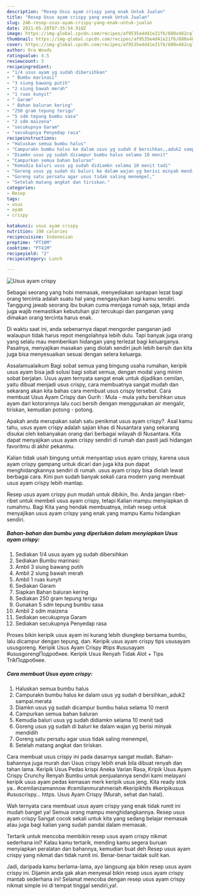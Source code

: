 ```yaml
---
description: "Resep Usus ayam crispy yang enak Untuk Jualan"
title: "Resep Usus ayam crispy yang enak Untuk Jualan"
slug: 246-resep-usus-ayam-crispy-yang-enak-untuk-jualan
date: 2021-05-20T07:35:54.918Z
image: https://img-global.cpcdn.com/recipes/af9535e4d41e21f6/680x482cq70/usus-ayam-crispy-foto-resep-utama.jpg
thumbnail: https://img-global.cpcdn.com/recipes/af9535e4d41e21f6/680x482cq70/usus-ayam-crispy-foto-resep-utama.jpg
cover: https://img-global.cpcdn.com/recipes/af9535e4d41e21f6/680x482cq70/usus-ayam-crispy-foto-resep-utama.jpg
author: Ora Woods
ratingvalue: 4.5
reviewcount: 3
recipeingredient:
- "1/4 usus ayam yg sudah dibersihkan"
- " Bumbu marinasi"
- "3 siung bawang putih"
- "2 siung bawah merah"
- "1 ruas kunyit"
- " Garam"
- " Bahan baluran kering"
- "250 gram tepung terigu"
- "5 sdm tepung bumbu sasa"
- "2 sdm maizena"
- "secukupnya Garam"
- "secukupnya Penyedap rasa"
recipeinstructions:
- "Haluskan semua bumbu halus"
- "Campurakn bumbu halus ke dalam usus yg sudah d bersihkan,,aduk2 sampai.merata"
- "Diamkn usus yg sudah dicampur bumbu halus selama 10 menit"
- "Campurkan semua bahan baluran"
- "Kemudia baluri usus yg sudah didiamkn selama 10 menit tadi"
- "Goreng usus yg sudah di baluri ke dalam wajan yg berisi minyak mendidih"
- "Goreng satu persatu agar usus tidak saling menempel,"
- "Setelah matang angkat dan tiriskan."
categories:
- Resep
tags:
- usus
- ayam
- crispy

katakunci: usus ayam crispy 
nutrition: 198 calories
recipecuisine: Indonesian
preptime: "PT10M"
cooktime: "PT41M"
recipeyield: "2"
recipecategory: Lunch

---
```



![Usus ayam crispy](https://img-global.cpcdn.com/recipes/af9535e4d41e21f6/680x482cq70/usus-ayam-crispy-foto-resep-utama.jpg)

Sebagai seorang yang hobi memasak, menyediakan santapan lezat bagi orang tercinta adalah suatu hal yang mengasyikan bagi kamu sendiri. Tanggung jawab seorang ibu bukan cuma menjaga rumah saja, tetapi anda juga wajib memastikan kebutuhan gizi tercukupi dan panganan yang dimakan orang tercinta harus enak.

Di waktu  saat ini, anda sebenarnya dapat mengorder panganan jadi walaupun tidak harus repot mengolahnya lebih dulu. Tapi banyak juga orang yang selalu mau memberikan hidangan yang terlezat bagi keluarganya. Pasalnya, menyajikan masakan yang diolah sendiri jauh lebih bersih dan kita juga bisa menyesuaikan sesuai dengan selera keluarga. 

Assalamualaikum Bagi sobat semua yang bingung usaha rumahan, keripik usus ayam bisa jadi solusi bagi sobat semua, dengan modal yang minim sobat berjalan. Usus ayam ternyata sangat enak untuk dijadikan cemilan, yaitu dibuat menjadi usus crispy, cara membuatnya sangat mudah dan sekarang akan kita bahas cara membuat usus crispy tersebut. Cara membuat Usus Ayam Crispy dan Gurih : Mula - mula yaitu bersihkan usus ayam dari kotorannya lalu cuci bersih dengan menggunakan air mengalir, tiriskan, kemudian potong - potong.

Apakah anda merupakan salah satu penikmat usus ayam crispy?. Asal kamu tahu, usus ayam crispy adalah sajian khas di Nusantara yang sekarang disukai oleh kebanyakan orang dari berbagai wilayah di Nusantara. Kita dapat menyajikan usus ayam crispy sendiri di rumah dan pasti jadi hidangan favoritmu di akhir pekanmu.

Kalian tidak usah bingung untuk menyantap usus ayam crispy, karena usus ayam crispy gampang untuk dicari dan juga kita pun dapat menghidangkannya sendiri di rumah. usus ayam crispy bisa diolah lewat berbagai cara. Kini pun sudah banyak sekali cara modern yang membuat usus ayam crispy lebih mantap.

Resep usus ayam crispy pun mudah untuk dibikin, lho. Anda jangan ribet-ribet untuk membeli usus ayam crispy, tetapi Kalian mampu menyiapkan di rumahmu. Bagi Kita yang hendak membuatnya, inilah resep untuk menyajikan usus ayam crispy yang enak yang mampu Kamu hidangkan sendiri.

<!--inarticleads1-->

##### Bahan-bahan dan bumbu yang diperlukan dalam menyiapkan Usus ayam crispy:

1. Sediakan 1/4 usus ayam yg sudah dibersihkan
1. Sediakan  Bumbu marinasi:
1. Ambil 3 siung bawang putih
1. Ambil 2 siung bawah merah
1. Ambil 1 ruas kunyit
1. Sediakan  Garam
1. Siapkan  Bahan baluran kering
1. Sediakan 250 gram tepung terigu
1. Gunakan 5 sdm tepung bumbu sasa
1. Ambil 2 sdm maizena
1. Sediakan secukupnya Garam
1. Sediakan secukupnya Penyedap rasa


Proses bikin keripik usus ayam ini kurang lebih diungkep bersama bumbu, lalu dicampur dengan tepung, dan. Keripik usus ayam crispy tips ususayam ususgoreng. Keripik Usus Ayam Crispy #tips #ususayam #ususgorengПодробнее. Keripik Usus Renyah Tidak Alot + Tips TrikПодробнее. 

<!--inarticleads2-->

##### Cara membuat Usus ayam crispy:

1. Haluskan semua bumbu halus
1. Campurakn bumbu halus ke dalam usus yg sudah d bersihkan,,aduk2 sampai.merata
1. Diamkn usus yg sudah dicampur bumbu halus selama 10 menit
1. Campurkan semua bahan baluran
1. Kemudia baluri usus yg sudah didiamkn selama 10 menit tadi
1. Goreng usus yg sudah di baluri ke dalam wajan yg berisi minyak mendidih
1. Goreng satu persatu agar usus tidak saling menempel,
1. Setelah matang angkat dan tiriskan.


Cara membuat usus crispy ini pada dasarnya sangat mudah. Bahan-bahannya juga murah dan Usus crispy lebih enak bila dibuat renyah dan tahan lama. Keripik Usus Pedas krispi Aneka Varian Rasa, Kripik Usus Ayam Crispy Crunchy Renyah Bumbu untuk penjualannya sendiri kami melayani keripik usus ayam pedas kemasan merk keripik usus jeng. Kita ready stok ya.. #cemilanzamannow #cemilanmurahmeriah #keripikhits #keripikusus #ususcrispy… https. Usus Ayam Crispy (Murah, sehat dan halal). 

Wah ternyata cara membuat usus ayam crispy yang enak tidak rumit ini mudah banget ya! Semua orang mampu menghidangkannya. Resep usus ayam crispy Sangat cocok sekali untuk kita yang sedang belajar memasak atau juga bagi kalian yang sudah pandai dalam memasak.

Tertarik untuk mencoba membikin resep usus ayam crispy nikmat sederhana ini? Kalau kamu tertarik, mending kamu segera buruan menyiapkan peralatan dan bahannya, kemudian buat deh Resep usus ayam crispy yang nikmat dan tidak rumit ini. Benar-benar taidak sulit kan. 

Jadi, daripada kamu berlama-lama, ayo langsung aja bikin resep usus ayam crispy ini. Dijamin anda gak akan menyesal bikin resep usus ayam crispy mantab sederhana ini! Selamat mencoba dengan resep usus ayam crispy nikmat simple ini di tempat tinggal sendiri,ya!.


